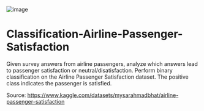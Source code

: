 ![image](https://github.com/user-attachments/assets/df67a61b-782d-49fd-ad8e-440ddb876f9f)


# Classification-Airline-Passenger-Satisfaction

Given survey answers from airline passengers, analyze which answers lead to passenger satisfaction or neutral/disatisfaction.  Perform binary classification on the Airline Passenger Satisfaction dataset. The positive class indicates the passenger is satisfied.

Source: https://www.kaggle.com/datasets/mysarahmadbhat/airline-passenger-satisfaction
